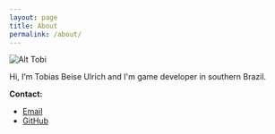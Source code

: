 ```yaml
---
layout: page
title: About
permalink: /about/
---
```


![Alt Tobi]({{site.baseurl}}/img/bio.png)

Hi, I’m Tobias Beise Ulrich and I'm game developer in southern Brazil.

**Contact:**

*  [Email](mailto:flamenco.bluegrass@gmail.com)
*  [GitHub](https://github.com/tobiasbu)
